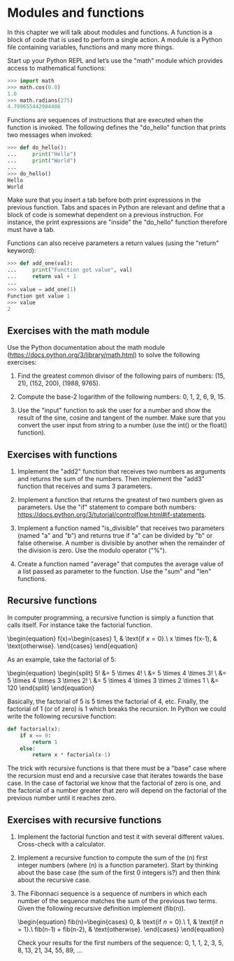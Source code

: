 # Modules and functions

In this chapter we will talk about modules and functions. A function is a block of code that is used to perform a single action. A module is a Python file containing variables, functions and many more things.

Start up your Python REPL and let’s use the "math" module which provides access to mathematical functions:

```Python
>>> import math
>>> math.cos(0.0)
1.0
>>> math.radians(275)
4.799655442984406
```

Functions are sequences of instructions that are executed when the function is invoked. The following defines the "do_hello" function that prints two messages when invoked:

```Python
>>> def do_hello():
...     print("Hello")
...     print("World")
...
>>> do_hello()
Hello
World
```

Make sure that you insert a tab before both print expressions in the previous function. Tabs and spaces in Python are relevant and define that a block of code is somewhat dependent on a previous instruction. For instance, the print expressions are "inside" the "do_hello" function therefore must have a tab.

Functions can also receive parameters a return values (using the "return" keyword):

```Python
>>> def add_one(val):
...     print("Function got value", val)
...     return val + 1
...
>>> value = add_one(1)
Function got value 1
>>> value
2
```

## Exercises with the math module

Use the Python documentation about the math module (<https://docs.python.org/3/library/math.html>) to solve the following exercises:

1.  Find the greatest common divisor of the following pairs of numbers: (15, 21), (152, 200), (1988, 9765).

2.  Compute the base-2 logarithm of the following numbers: 0, 1, 2, 6, 9, 15.

3.  Use the "input" function to ask the user for a number and show the result of the sine, cosine and tangent of the number. Make sure that you convert the user input from string to a number (use the int() or the float() function).

## Exercises with functions

1.  Implement the "add2" function that receives two numbers as arguments and returns the sum of the numbers. Then implement the "add3" function that receives and sums 3 parameters.

2.  Implement a function that returns the greatest of two numbers given as parameters. Use the "if" statement to compare both numbers: <https://docs.python.org/3/tutorial/controlflow.html#if-statements>.

3.  Implement a function named "is_divisible" that receives two parameters (named "a" and "b") and returns true if "a" can be divided by "b" or false otherwise. A number is divisible by another when the remainder of the division is zero. Use the modulo operator ("%").

4.  Create a function named "average" that computes the average value of a list passed as parameter to the function. Use the "sum" and "len" functions.

## Recursive functions

In computer programming, a recursive function is simply a function that calls itself. For instance take the factorial function.

\begin{equation}
f(x)=\begin{cases}
1, & \text{if $x=0$}.\\
x \times f(x-1), & \text{otherwise}.
\end{cases}
\end{equation}

As an example, take the factorial of 5:

\begin{equation}
\begin{split}
5! &= 5 \times 4! \\
&= 5 \times 4 \times 3! \\
&= 5 \times 4 \times 3 \times 2! \\
&= 5 \times 4 \times 3 \times 2 \times 1 \\
&= 120
\end{split}
\end{equation}

Basically, the factorial of 5 is 5 times the factorial of 4, etc. Finally, the factorial of 1 (or of zero) is 1 which breaks the recursion. In Python we could write the following recursive function:

```Python
def factorial(x):
    if x == 0:
        return 1
    else:
        return x * factorial(x-1)
```

The trick with recursive functions is that there must be a "base" case where the recursion must end and a recursive case that iterates towards the base case. In the case of factorial we know that the factorial of zero is one, and the factorial of a number greater that zero will depend on the factorial of the previous number until it reaches zero.

## Exercises with recursive functions

1.  Implement the factorial function and test it with several different values. Cross-check with a calculator.

2.  Implement a recursive function to compute the sum of the \(n\) first integer numbers (where \(n\) is a function parameter). Start by thinking about the base case (the sum of the first 0 integers is?) and then think about the recursive case.

3.  The Fibonnaci sequence is a sequence of numbers in which each number of the sequence matches the sum of the previous two terms. Given the following recursive definition implement \(fib(n)\).

    \begin{equation}
    fib(n)=\begin{cases}
    0, & \text{if $n=0$}.\\
    1, & \text{if $n=1$}.\\
    fib(n-1) + fib(n-2), & \text{otherwise}.
    \end{cases}
    \end{equation}

    Check your results for the first numbers of the sequence: 0, 1, 1, 2, 3, 5, 8, 13, 21, 34, 55, 89, ...
